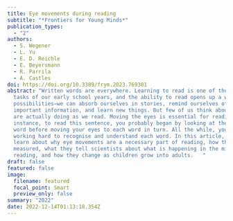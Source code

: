 ```yaml
---
title: Eye movements during reading
subtitle: "*Frontiers for Young Minds*"
publication_types:
  - "2"
authors:
  - S. Wegener
  - L. Yu
  - E. D. Reichle
  - E. Beyersmann
  - R. Parrila
  - A. Castles
doi: https://doi.org/10.3389/frym.2023.769381
abstract: "Written words are everywhere. Learning to read is one of the main
  tasks of our early school years, and the ability to read opens up a world of
  possibilities—we can absorb ourselves in stories, remind ourselves of
  important information, and learn new things. But few of us think about what we
  are actually doing as we read. Moving the eyes is essential for reading. For
  instance, to read this sentence, you probably began by looking at the first
  word before moving your eyes to each word in turn. All the while, you are
  working hard to recognise and understand each word. In this article, you will
  learn about why eye movements are a necessary part of reading, how they are
  measured, what they tell scientists about what is happening in the mind during
  reading, and how they change as children grow into adults.   "
draft: false
featured: false
image:
  filename: featured
  focal_point: Smart
  preview_only: false
summary: "2022"
date: 2022-12-14T01:13:18.354Z
---
```

